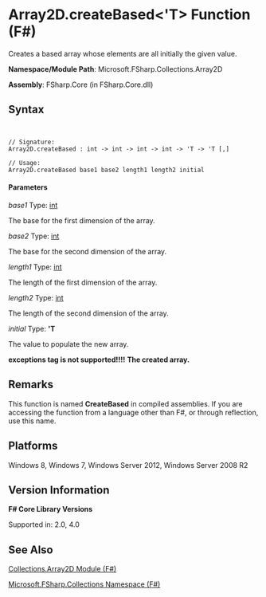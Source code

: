 # Array2D.createBased<'T> Function (F#)

Creates a based array whose elements are all initially the given value.

**Namespace/Module Path**: Microsoft.FSharp.Collections.Array2D

**Assembly**: FSharp.Core (in FSharp.Core.dll)


## Syntax


```


// Signature:
Array2D.createBased : int -> int -> int -> int -> 'T -> 'T [,]

// Usage:
Array2D.createBased base1 base2 length1 length2 initial

```



#### Parameters
*base1*
Type: [int](http://msdn.microsoft.com/en-us/library/025d5455-3622-4ea5-9573-3ecbd4ee1375)


The base for the first dimension of the array.


*base2*
Type: [int](http://msdn.microsoft.com/en-us/library/025d5455-3622-4ea5-9573-3ecbd4ee1375)


The base for the second dimension of the array.


*length1*
Type: [int](http://msdn.microsoft.com/en-us/library/025d5455-3622-4ea5-9573-3ecbd4ee1375)


The length of the first dimension of the array.


*length2*
Type: [int](http://msdn.microsoft.com/en-us/library/025d5455-3622-4ea5-9573-3ecbd4ee1375)


The length of the second dimension of the array.


*initial*
Type: **'T**


The value to populate the new array.



**exceptions tag is not supported!!!!**
**The created array.**
## Remarks
This function is named **CreateBased** in compiled assemblies. If you are accessing the function from a language other than F#, or through reflection, use this name.


## Platforms
Windows 8, Windows 7, Windows Server 2012, Windows Server 2008 R2


## Version Information
**F# Core Library Versions**

Supported in: 2.0, 4.0


## See Also
[Collections.Array2D Module &#40;F&#35;&#41;](Collections.Array2D-Module-%5BFSharp%5D.md)

[Microsoft.FSharp.Collections Namespace &#40;F&#35;&#41;](Microsoft.FSharp.Collections-Namespace-%5BFSharp%5D.md)

